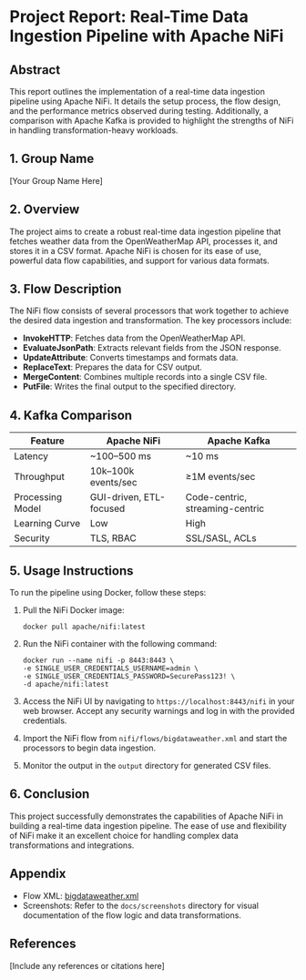 # Project Report: Real-Time Data Ingestion Pipeline with Apache NiFi

## Abstract
This report outlines the implementation of a real-time data ingestion pipeline using Apache NiFi. It details the setup process, the flow design, and the performance metrics observed during testing. Additionally, a comparison with Apache Kafka is provided to highlight the strengths of NiFi in handling transformation-heavy workloads.

## 1. Group Name
[Your Group Name Here]

## 2. Overview
The project aims to create a robust real-time data ingestion pipeline that fetches weather data from the OpenWeatherMap API, processes it, and stores it in a CSV format. Apache NiFi is chosen for its ease of use, powerful data flow capabilities, and support for various data formats.

## 3. Flow Description
The NiFi flow consists of several processors that work together to achieve the desired data ingestion and transformation. The key processors include:

- **InvokeHTTP**: Fetches data from the OpenWeatherMap API.
- **EvaluateJsonPath**: Extracts relevant fields from the JSON response.
- **UpdateAttribute**: Converts timestamps and formats data.
- **ReplaceText**: Prepares the data for CSV output.
- **MergeContent**: Combines multiple records into a single CSV file.
- **PutFile**: Writes the final output to the specified directory.

## 4. Kafka Comparison
| Feature                | Apache NiFi                     | Apache Kafka                  |
|------------------------|----------------------------------|-------------------------------|
| Latency                | ~100–500 ms                     | ~10 ms                        |
| Throughput             | 10k–100k events/sec             | ≥1M events/sec                |
| Processing Model       | GUI-driven, ETL-focused         | Code-centric, streaming-centric|
| Learning Curve         | Low                              | High                          |
| Security               | TLS, RBAC                       | SSL/SASL, ACLs               |

## 5. Usage Instructions
To run the pipeline using Docker, follow these steps:

1. Pull the NiFi Docker image:
   ```
   docker pull apache/nifi:latest
   ```

2. Run the NiFi container with the following command:
   ```
   docker run --name nifi -p 8443:8443 \
   -e SINGLE_USER_CREDENTIALS_USERNAME=admin \
   -e SINGLE_USER_CREDENTIALS_PASSWORD=SecurePass123! \
   -d apache/nifi:latest
   ```

3. Access the NiFi UI by navigating to `https://localhost:8443/nifi` in your web browser. Accept any security warnings and log in with the provided credentials.

4. Import the NiFi flow from `nifi/flows/bigdataweather.xml` and start the processors to begin data ingestion.

5. Monitor the output in the `output` directory for generated CSV files.

## 6. Conclusion
This project successfully demonstrates the capabilities of Apache NiFi in building a real-time data ingestion pipeline. The ease of use and flexibility of NiFi make it an excellent choice for handling complex data transformations and integrations.

## Appendix
- Flow XML: [bigdataweather.xml](../nifi/flows/bigdataweather.xml)
- Screenshots: Refer to the `docs/screenshots` directory for visual documentation of the flow logic and data transformations.

## References
[Include any references or citations here]